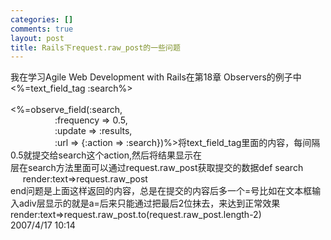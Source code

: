 ```yaml
--- 
categories: []
comments: true
layout: post
title: Rails下request.raw_post的一些问题
---
```

<div id="msgcns!4986F8F322CC617B!219" class="bvMsg">我在学习Agile Web Development with Rails在第18章 Observers的例子中<%=text_field_tag :search%><div id="results"></div><br><%=observe_field(:search,<br>                  :frequency => 0.5,<br>                  :update => :results,<br>                  :url => {:action => :search})%>将text_field_tag里面的内容，每间隔0.5就提交给search这个action,然后将结果显示在<div id="results"></div>层在search方法里面可以通过request.raw_post获取提交的数据def search<br>     render:text=>request.raw_post   <br>end问题是上面这样返回的内容，总是在提交的内容后多一个=号比如在文本框输入adiv层显示的就是a=后来只能通过把最后2位抹去，来达到正常效果render:text=>request.raw_post.to(request.raw_post.length-2)</div>
<div class="footerLinks">2007/4/17 10:14 </div>
